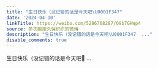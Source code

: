 ```yaml
---
title: "生日快乐（没记错的话是今天吧\U0001F347"
date: '2024-04-10'
linkTitle: https://weibo.com/5286768287/O9b7GkWp4
source: 多次婉拒久保织织的微博
description: "生日快乐（没记错的话是今天吧\U0001F347  ..."
disable_comments: true
---
```

生日快乐（没记错的话是今天吧🍇  ...